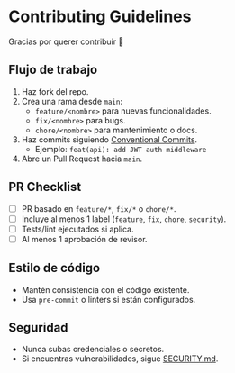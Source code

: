﻿# Contributing Guidelines

Gracias por querer contribuir 🎉

## Flujo de trabajo
1. Haz fork del repo.
2. Crea una rama desde `main`:
   - `feature/<nombre>` para nuevas funcionalidades.
   - `fix/<nombre>` para bugs.
   - `chore/<nombre>` para mantenimiento o docs.
3. Haz commits siguiendo [Conventional Commits](https://www.conventionalcommits.org/en/v1.0.0/).
   - Ejemplo: `feat(api): add JWT auth middleware`
4. Abre un Pull Request hacia `main`.

## PR Checklist
- [ ] PR basado en `feature/*`, `fix/*` o `chore/*`.
- [ ] Incluye al menos 1 label (`feature`, `fix`, `chore`, `security`).
- [ ] Tests/lint ejecutados si aplica.
- [ ] Al menos 1 aprobación de revisor.

## Estilo de código
- Mantén consistencia con el código existente.
- Usa `pre-commit` o linters si están configurados.

## Seguridad
- Nunca subas credenciales o secretos.
- Si encuentras vulnerabilidades, sigue [SECURITY.md](./SECURITY.md).
